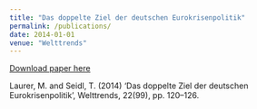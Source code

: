```yaml
---
title: "Das doppelte Ziel der deutschen Eurokrisenpolitik"
permalink: /publications/
date: 2014-01-01
venue: "Welttrends"
---
```


[Download paper here](https://github.com/tseidl/timoseidl/raw/master/Laurer_Seidl_2014.pdf)

Laurer, M. and Seidl, T. (2014) ‘Das doppelte Ziel der deutschen Eurokrisenpolitik’, Welttrends, 22(99), pp. 120–126.
